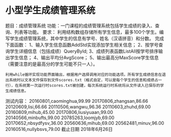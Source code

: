 # 小型学生成绩管理系统
题目：成绩管理系统
功能：一门课程的成绩管理系统包括学生成绩的录入、查询、列表等功能。
要求：
    利用结构数组存储所有学生信息，最多100个学生。编写学生成绩管理系统，其中学生的信息有学号、姓名（汉语拼音）和分数。
    完成下面函数：
    1、输入学生信息函数AddStd实现添加学生相关信息；
    2、按学号查询学生详细信息（包括成绩）QueryById;
    3、成绩列表函数ListAll按学号排序输出学生信息；
    4、输出平均分AvgScore；
    5、输出最高分MaxScore学生信息（需要注意的是最高分的学生可能不只一人）。

    利用while循环实现功能界面输出，根据用户选择调用对应的功能选项。所有学生成绩信息在退出系统时以文本文件保存到文件scores.txt（格式自定，可以是每个学生的信息和成绩占一行），在系统第一次运行时scores.txt被创建，每次系统运行时系统将从文件读入已保存的学生成绩信息。
测试内容：
20160801,caominghua,99.99
20170806,zhangsan,86.66
20120609,lisi,66.66
20110506,wangwu,96.36
20110603,zhuhd,69.00
20160809,mihub,45.00
20170806,liusiyuaan,99.00
20140566,minbufts,99.00
20785263,loomjyb,69.00
20170652,nbsydfysv,36.00
20560636,mihub,69.00
20562481,minuv,96.00
20160516,nullybsvs,79.00
截止日期 2018年6月26日

